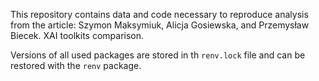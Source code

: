 This repository contains data and code necessary to reproduce analysis from the article: Szymon Maksymiuk, Alicja Gosiewska, and Przemysław Biecek. XAI toolkits comparison.


Versions of all used packages are stored in th `renv.lock` file and can be restored with the `renv` package.